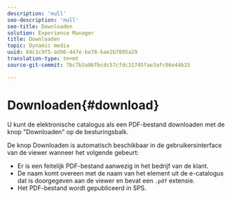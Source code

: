 ```yaml
---
description: 'null'
seo-description: 'null'
seo-title: Downloaden
solution: Experience Manager
title: Downloaden
topic: Dynamic media
uuid: 84c1c9f5-ad96-447e-be78-bae2b7095a29
translation-type: tm+mt
source-git-commit: 7bc7b3a86fbcdc57cfdc31745fae3afc06e44b15

---
```



# Downloaden{#download}

U kunt de elektronische catalogus als een PDF-bestand downloaden met de knop &quot;Downloaden&quot; op de besturingsbalk.

De knop Downloaden is automatisch beschikbaar in de gebruikersinterface van de viewer wanneer het volgende gebeurt:

* Er is een feitelijk PDF-bestand aanwezig in het bedrijf van de klant.
* De naam komt overeen met de naam van het element uit de e-catalogus dat is doorgegeven aan de viewer en bevat een `.pdf` extensie.
* Het PDF-bestand wordt gepubliceerd in SPS.

